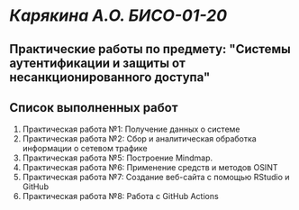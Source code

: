 # *Карякина А.О. БИСО-01-20* 

## Практические работы по предмету: "Системы аутентификации и защиты от несанкционированного доступа"

## Список выполненных работ 
1. Практическая работа №1: Получение данных о системе
2. Практическая работа №2: Сбор и аналитическая обработка информации о сетевом трафике
3. Практическая работа №5: Построение Mindmap.
4. Практическая работа №6: Применение средств и методов OSINT
5. Практическая работа №7: Создание веб-сайта с помощью RStudio и GitHub
6. Практическая работа №8: Работа с GitHub Actions
